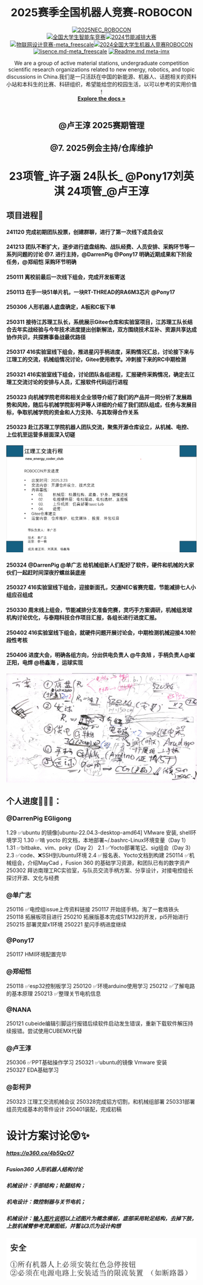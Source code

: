<!-- Improved compatibility of back to top link: See: https://github.com/othneildrew/Best-README-Template/pull/73 -->
<a id="readme-top"></a>
<!--
*** Thanks for checking out the new_energy_coder_club. If you have a suggestion
*** that would make this better, please fork the repo and create a pull request
*** or simply open an issue with the tag "enhancement".
*** Don't forget to give the project a star!
*** Thanks again! Now go create something AMAZING! :dancer: 

<!-- PROJECT SHIELDS -->
<!--
*** I'm using markdown "reference style" links for readability.
*** Reference links are enclosed in brackets [ ] instead of parentheses ( ).
*** See the bottom of this document for the declaration of the reference variables
*** for contributors-url, forks-url, etc. This is an optional, concise syntax you may use.
*** https://www.markdownguide.org/basic-syntax/#reference-style-links
-->

<!-- PROJECT LOGO -->
<br />
<div align="center">
  <h1 align="center"> 2025赛季全国机器人竞赛-ROBOCON </h1>

[![2025NEC_ROBOCON](https://img.shields.io/badge/2025NEC_全国机器人大赛ROBOCON-仓库-blue)](https://gitee.com/darrenpig/new_energy_coder_club/tree/master/2025%E5%85%A8%E5%9B%BD%E6%9C%BA%E5%99%A8%E4%BA%BA%E7%AB%9E%E8%B5%9B-ROBOCON)  
[![全国大学生智能车竞赛](https://img.shields.io/badge/2024全国大学生智能车竞赛-智能车室外赛比赛-ddff9a)](https://gitee.com/darrenpig/new_energy_coder_club/tree/master/2024%E6%99%BA%E8%83%BD%E8%BD%A6%E5%AE%A4%E5%A4%96%E8%B5%9B%E6%AF%94%E8%B5%9B)[![2024节能减排大赛](https://img.shields.io/badge/节能减排大赛-仓库-blue)](https://gitee.com/darrenpig/new_energy_coder_club/tree/master/2024%E8%8A%82%E8%83%BD%E5%87%8F%E6%8E%92%E5%A4%A7%E8%B5%9B_Nearlink%E5%B0%8F%E8%BD%A6)         [![物联网设计竞赛-meta_freescale](https://img.shields.io/badge/物联网设计竞赛-仓库-brightgreen)](https://gitee.com/darrenpig/new_energy_coder_club/tree/master/2024%E7%89%A9%E8%81%94%E7%BD%91%E8%AE%BE%E8%AE%A1%E7%AB%9E%E8%B5%9B_Huawei%E6%95%B0%E9%80%9A)[![2024全国大学生机器人竞赛ROBOCON](https://img.shields.io/badge/ROBOCON竞赛-全国大学生机器人竞赛-172a88)](https://gitee.com/darrenpig/new_energy_coder_club/tree/master/2024%E5%85%A8%E5%9B%BD%E6%9C%BA%E5%99%A8%E4%BA%BA%E7%AB%9E%E8%B5%9B_ROBOCON)
[![lisence.md-meta_freescale](https://img.shields.io/badge/lisence.md-Markdown-violet
)](https://gitee.com/darrenpig/new_energy_coder_club/blob/master/LICENSE.md)
[![Readme.md meta-imx](https://img.shields.io/badge/Readme.md-Markdown-8A2BE2
)](https://gitee.com/darrenpig/new_energy_coder_club/blob/master/README.md)

  <p align="center">
   We are a group of active material stations, undergraduate competition scientific research organizations related to new energy, robotics, and topic discussions in China.我们是一只活跃在中国的新能源、机器人、话题相关的资料小站和本科生的比赛、科研组织，希望能给您的校园生活，以可以参考的实用价值 ！
    <br />
    <a href="https://gitee.com/darrenpig/new_energy_coder_club"><strong>Explore the docs »</strong></a>
    <br />
    <br />

## @卢王淳 2025赛期管理

## @7. 2025例会主持/仓库维护

# 23项管_许子涵 24队长_ @Pony17刘英淇 24项管_@卢王淳 
<p align="left"> 
<div align="left">
</p>



## 项目进程📑

#### 241120 完成初期团队投票，创建群聊，进行了第一次线下成员会议
#### 241213 团队不断扩大，逐步进行底盘结构、战队经费、人员安排、采购环节等一系列问题的讨论 @7. 进行主持，@DarrenPig @Pony17 明确近期成果和下阶段任务，@郑绍恺 采购环节明确
#### 250111 离校前最后一次线下组会，完成开发板寄送
#### 250113 在手一块51单片机，一块RT-THREAD的RA6M3芯片  @Pony17 
#### 250306 人形机器人底盘确定，A板和C板下单
#### 250311 接待江苏理工队长，系统展示Gitee仓库和实验室项目，江苏理工队长结合去年实战经验与今年技术进度提出创新解法，双方围绕技术互补、资源共享达成协作共识，共探赛事备战最优路径
#### 250317 416实验室线下组会，推进星闪手柄进度，采购情况汇总，讨论接下来与江理工的交流，机械组情况讨论，Gitee使用教学。冲刺接下来的RC中期检测
#### 250321 416实验室线下组会，讨论团队各组进程，汇报硬件采购情况，确定去江理工交流讨论的安排与人员，汇报软件代码运行进程
#### 250323 向机械学院老师和相关企业领导介绍了我们的产品并一同分析了发展趋势和风险，随后与机械学院彭柯尹等人详细的介绍了我们团队组成，任务与发展目标，争取机械学院的资金和人力支持、与其取得合作关系
#### 250323 赴江苏理工学院机器人团队交流，聚焦开源仓库设立，从机械、电控、上位机至运营多层面深入切磋
![行程](image/%E5%B1%8F%E5%B9%95%E6%88%AA%E5%9B%BE%202025-03-22%20234621.png)
#### 250324  @DarrenPig  @单广志 给机械组新人们配好了软件，硬件和机械的大家伙们一起赶时间深夜拧螺丝装底座
#### 250327 416实验室线下组会，迎接新面孔，交通NEC省赛完载，节能减排七人小组应召组成
#### 250330 周末线上组会，节能减排分支准备完赛，灵巧手方案调研，机械组发球机构讨论优化，与泰翔科技合作项目汇报，各组长进行进度汇报。
#### 250402 416实验室线下组会，就硬件问题开展讨论会，中期检测机械迎接4.10阶段性考核
#### 250406 进度大会，明确各组方向，分出供电负责人 @牛良旭 ，手柄负责人@崔正阳，电焊 @杨鑫海 ，运球实现
![输入图片说明](%E5%BE%AE%E4%BF%A1%E5%9B%BE%E7%89%87_20250406194650.jpg)

## 个人进度🏃‍♂️‍➡️：

### @DarrenPig EGligong
1.29 ✅ubuntu 的镜像[ubuntu-22.04.3-desktop-amd64] VMware 安装, shell环境学习
1.30 ✅啃 yocto 的文档，本地部署~/.bashrc-Linux环境变量（Day 1）
1.31 ✅bitbake、vim、poky（Day 2）
2.1 ✅Yocto部署笔记、sig组会（Day 3）
2.3 ✅code、❌SSH到Ubuntu环境
2.4 ✅报名表、Yocto文档到构建
250114 ✅机械组会，介绍MayCad ，Fusion 360 的基础学习资源，和团队已有的数字资产
250302 拜访南理工RC实验室，与队员交流手柄方案、分享设计，对接电控组长探讨开源、文化与经费

 

###  @单广志 
250116 ✅电控组issue上传资料链接
250117 开始搓手柄，淘了一套烙铁头
250118 拓展板项目进行
250210 拓展版基本完成STM32的开发，pi5开始进行
250215 部署灵犀x1环境
250221 星闪手柄进度继续
###  @Pony17 
250117 HMI环境配置完毕
###    @郑绍恺 
250118 ✅esp32控制板学习
250120 ✅环境arduino使用学习
250212 ✅了解电路的基本原理
250213 ✅整理关节电机信息
###  @NANA 
250121 cubeide编辑引脚运行报错后续软件启动发生错误，重新下载软件解压持续报错。尝试使用CUBEMX代替

###  @卢王淳 
250306 ✅PPT基础操作学习
250321 ✅ubuntu的镜像 Vmware 安装   
250327 EDA基础学习  

###  @彭柯尹 
250323 江理工交流机械会议
250328完成铝方切割，和机械组部署
250331部署组员完成基本的零件设计
250401装配，完成初稿

# 设计方案讨论😲✨
##### https://a360.co/4b5QcO7
##### Fusion360 人形机器人结构讨论
##### 机械设计：手部结构；轮腿结构；
##### 机电设计：微控制器与关节电机；
##### 机械设计：[输入图片说明](%E6%9C%BA%E6%A2%B0%E7%BB%84/1739800297809.png)以上述图片为概念模板，底部采用轮足结构，去掉下肢，上肢机械臂参考灵犀图纸，并暂以3爪为设计构想 
![安全层面](image.png)

